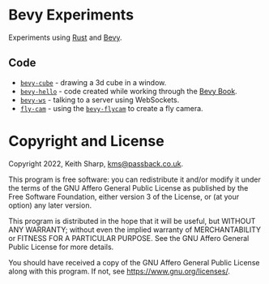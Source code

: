 # Bevy Experiments
Experiments using [Rust](https://www.rust-lang.org) and [Bevy](https://bevyengine.org).

## Code
+ [`bevy-cube`](https://github.com/keithsharp/bevy-experiments/tree/main/bevy-cube) - drawing a 3d cube in a window.
+ [`bevy-hello`](https://github.com/keithsharp/bevy-experiments/tree/main/bevy-hello) - code created while working through the [Bevy Book](https://bevyengine.org/learn/book/introduction/).
+ [`bevy-ws`](https://github.com/keithsharp/bevy-experiments/tree/main/bevy-ws) - talking to a server using WebSockets.
+ [`fly-cam`](https://github.com/keithsharp/bevy-experiments/tree/main/fly-cam) - using the [`bevy-flycam`](https://github.com/sburris0/bevy_flycam) to create a fly camera.

# Copyright and License
Copyright 2022, Keith Sharp, kms@passback.co.uk.

This program is free software: you can redistribute it and/or modify it under the terms of the GNU Affero General Public License as published by the Free Software Foundation, either version 3 of the License, or (at your option) any later version.

This program is distributed in the hope that it will be useful, but WITHOUT ANY WARRANTY; without even the implied warranty of MERCHANTABILITY or FITNESS FOR A PARTICULAR PURPOSE.  See the GNU Affero General Public License for more details.

You should have received a copy of the GNU Affero General Public License along with this program.  If not, see <https://www.gnu.org/licenses/>.